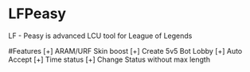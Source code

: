 # LFPeasy
LF - Peasy is advanced LCU tool for League of Legends

#Features
[+] ARAM/URF Skin boost
[+] Create 5v5 Bot Lobby
[+] Auto Accept
[+] Time status
[+] Change Status without max length
